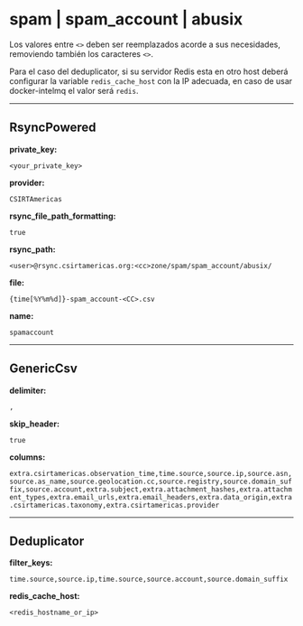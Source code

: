 # spam | spam_account | abusix

Los valores entre `<>` deben ser reemplazados acorde a sus necesidades, removiendo también los caracteres `<>`.

Para el caso del deduplicator, si su servidor Redis esta en otro host deberá configurar la variable `redis_cache_host` con la IP adecuada, en caso de usar docker-intelmq el valor será `redis`.

---
## RsyncPowered

**private_key:**

`<your_private_key>`

**provider:**

`CSIRTAmericas`

**rsync_file_path_formatting:**

`true`

**rsync_path:**

`<user>@rsync.csirtamericas.org:<cc>zone/spam/spam_account/abusix/`

**file:**

`{time[%Y%m%d]}-spam_account-<CC>.csv`

**name:**

`spamaccount`


---
## GenericCsv

**delimiter:**

`,`

**skip_header:**

`true`

**columns:**

`extra.csirtamericas.observation_time,time.source,source.ip,source.asn,source.as_name,source.geolocation.cc,source.registry,source.domain_suffix,source.account,extra.subject,extra.attachment_hashes,extra.attachment_types,extra.email_urls,extra.email_headers,extra.data_origin,extra.csirtamericas.taxonomy,extra.csirtamericas.provider`


---
## Deduplicator

**filter_keys:**

`time.source,source.ip,time.source,source.account,source.domain_suffix`

**redis_cache_host:**

`<redis_hostname_or_ip>`
